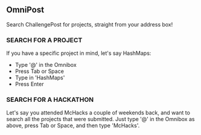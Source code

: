 OmniPost
----

Search ChallengePost for projects, straight from your address box!  

### SEARCH FOR A PROJECT  
If you have a specific project in mind, let's say HashMaps:
- Type '@' in the Omnibox
- Press Tab or Space
- Type in 'HashMaps'
- Press Enter

### SEARCH FOR A HACKATHON  
Let's say you attended McHacks a couple of weekends back, and want to search all the projects that were submitted. Just type '@' in the Omnibox as above, press Tab or Space, and then type 'McHacks'. 
